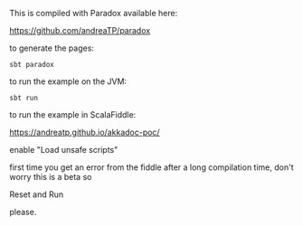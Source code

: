 
This is compiled with Paradox available here:

https://github.com/andreaTP/paradox

to generate the pages:
```
sbt paradox
```

to run the example on the JVM:
```
sbt run
```

to run the example in ScalaFiddle:

https://andreatp.github.io/akkadoc-poc/

enable "Load unsafe scripts"

first time you get an error from the fiddle after a long compilation time, don't worry this is a beta so

Reset
and
Run

please.
